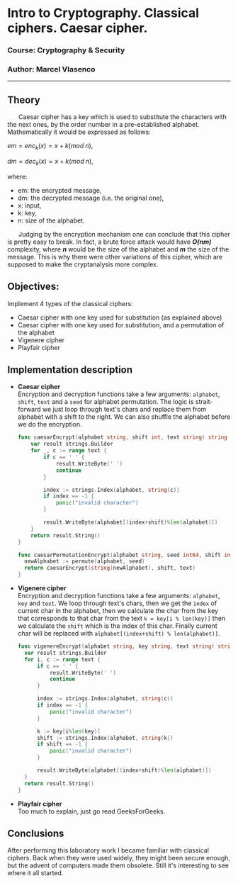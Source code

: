 # Intro to Cryptography. Classical ciphers. Caesar cipher.

### Course: Cryptography & Security

### Author: Marcel Vlasenco

---

## Theory

&ensp;&ensp;&ensp; Caesar cipher has a key which is used to substitute the characters with the next ones, by the order number in a pre-established alphabet. Mathematically it would be expressed as follows:

$em = enc_{k}(x) = x + k (mod \; n),$

$dm = dec_{k}(x) = x + k (mod \; n),$

where:

- em: the encrypted message,
- dm: the decrypted message (i.e. the original one),
- x: input,
- k: key,
- n: size of the alphabet.

&ensp;&ensp;&ensp; Judging by the encryption mechanism one can conclude that this cipher is pretty easy to break. In fact, a brute force attack would have **_O(nm)_** complexity, where **_n_** would be the size of the alphabet and **_m_** the size of the message. This is why there were other variations of this cipher, which are supposed to make the cryptanalysis more complex.

## Objectives:

Implement 4 types of the classical ciphers:

- Caesar cipher with one key used for substitution (as explained above)
- Caesar cipher with one key used for substitution, and a permutation of the alphabet
- Vigenere cipher
- Playfair cipher

## Implementation description

- **Caesar cipher**  
  Encryption and decryption functions take a few arguments: `alphabet`, `shift`, `text` and a `seed` for alphabet permutation. The logic is strait-forward we just loop through text's chars and replace them from alphabet with a shift to the right. We can also shuffle the alphabet before we do the encryption.

  ```go
  func caesarEncrypt(alphabet string, shift int, text string) string {
      var result strings.Builder
      for _, c := range text {
          if c == ' ' {
              result.WriteByte(' ')
              continue
          }
  
          index := strings.Index(alphabet, string(c))
          if index == -1 {
              panic("invalid character")
          }
  
          result.WriteByte(alphabet[(index+shift)%len(alphabet)])
      }
      return result.String()
  }
  
  func caesarPermutationEncrypt(alphabet string, seed int64, shift int, text string) string {
  	newAlphabet := permute(alphabet, seed)
  	return caesarEncrypt(string(newAlphabet), shift, text)
  }
  ```

- **Vigenere cipher**  
  Encryption and decryption functions take a few arguments: `alphabet`, `key` and `text`. We loop through text's chars, then we get the `index` of current char in the alphabet, then we calculate the char from the key that corresponds to that char from the text `k = key[i % len(key)]` then we calculate the `shift` which is the index of this char. Finally current char will be replaced with `alphabet[(index+shift) % len(alphabet)]`.
  
  ```go
  func vigenereEncrypt(alphabet string, key string, text string) string {
  	var result strings.Builder
  	for i, c := range text {
  		if c == ' ' {
  			result.WriteByte(' ')
  			continue
  		}
  
  		index := strings.Index(alphabet, string(c))
  		if index == -1 {
  			panic("invalid character")
  		}
  
  		k := key[i%len(key)]
  		shift := strings.Index(alphabet, string(k))
  		if shift == -1 {
  			panic("invalid character")
  		}
  
  		result.WriteByte(alphabet[(index+shift)%len(alphabet)])
  	}
  	return result.String()
  }
  ```
  
- **Playfair cipher**  
  Too much to explain, just go read GeeksForGeeks.

## Conclusions

After performing this laboratory work I became familiar with classical ciphers. Back when they were used widely, they might been secure enough, but the advent of computers made them obsolete. Still it's interesting to see where it all started.
